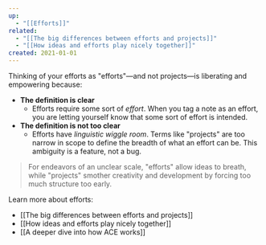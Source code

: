 ```yaml
---
up:
  - "[[Efforts]]"
related:
  - "[[The big differences between efforts and projects]]"
  - "[[How ideas and efforts play nicely together]]"
created: 2021-01-01
---
```

Thinking of your efforts as "efforts"—and not projects—is liberating and empowering because:

- **The definition is clear** 
    - Efforts require some sort of *effort*. When you tag a note as an effort, you are letting yourself know that some sort of effort is intended.
- **The definition is not too clear**
    - Efforts have _linguistic wiggle room_. Terms like "projects" are too narrow in scope to define the breadth of what an effort can be. This ambiguity is a feature, not a bug.

> For endeavors of an unclear scale, "efforts" allow ideas to breath, while "projects" smother creativity and development by forcing too much structure too early.

Learn more about efforts:

- [[The big differences between efforts and projects]]
- [[How ideas and efforts play nicely together]]
- [[A deeper dive into how ACE works]]